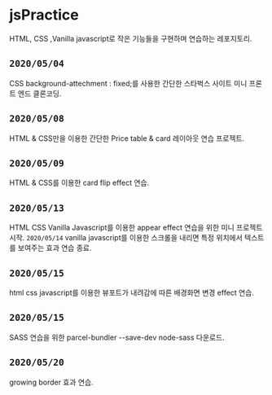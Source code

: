 # jsPractice

HTML, CSS ,Vanilla javascript로 작은 기능들을 구현하며 연습하는 레포지토리.
 
 ## `2020/05/04`
 CSS background-attechment : fixed;를 사용한 간단한 스타벅스 사이트 미니 프론트 엔드 클론코딩.

 ## `2020/05/08`

 HTML & CSS만을 이용한 간단한 Price table & card 레이아웃 연습 프로젝트.

 ## `2020/05/09`

 HTML & CSS를 이용한 card flip effect 연습.

 ## `2020/05/13`

 HTML CSS Vanilla Javascript를 이용한 appear effect 연습을 위한 미니 프로젝트 시작. `2020/05/14` vanilla javascript를 이용한 스크롤을 내리면 특정 위치에서 텍스트를 보여주는 효과 연습 종료.

 ## `2020/05/15`

 html css javascript를 이용한 뷰포트가 내려감에 따른 배경화면 변경 effect 연습.

 ## `2020/05/15`
 SASS 연습을 위한 parcel-bundler --save-dev node-sass 다운로드.

 ## `2020/05/20`

 growing border 효과 연습.